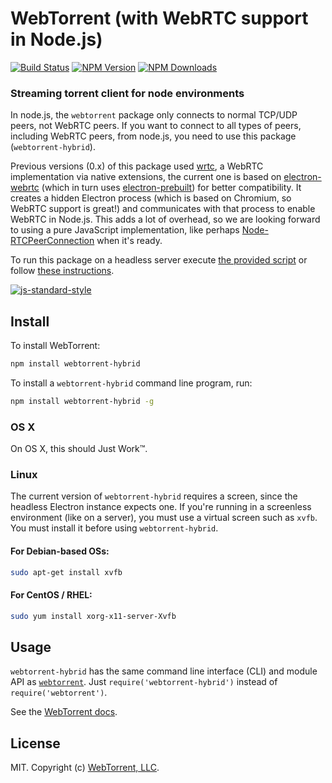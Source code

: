 # WebTorrent (with WebRTC support in Node.js)

[![Build Status][webtorrent-ti]][webtorrent-tu]
[![NPM Version][webtorrent-ni]][webtorrent-nu]
[![NPM Downloads][webtorrent-downloads-image]][webtorrent-downloads-url]

### Streaming torrent client for node environments

In node.js, the `webtorrent` package only connects to normal TCP/UDP peers, not WebRTC peers. If you want to connect to all types of peers, including WebRTC peers, from node.js, you need to use this package (`webtorrent-hybrid`).

Previous versions (0.x) of this package used [wrtc](https://github.com/js-platform/node-webrtc), a WebRTC implementation via native extensions, the current one is based on [electron-webrtc](https://github.com/mappum/electron-webrtc) (which in turn uses [electron-prebuilt](https://github.com/electron-userland/electron-prebuilt)) for better compatibility. It creates a hidden Electron process (which is based on Chromium, so WebRTC support is great!) and communicates with that process to enable WebRTC in Node.js. This adds a lot of overhead, so we are looking forward to using a pure JavaScript implementation, like perhaps [Node-RTCPeerConnection](https://github.com/nickdesaulniers/node-rtc-peer-connection) when it's ready.

To run this package on a headless server execute [the provided script](bin/prepareHeadless.sh) or follow [these instructions](https://github.com/mappum/electron-webrtc#running-on-a-headless-server).

[![js-standard-style](https://cdn.rawgit.com/feross/standard/master/badge.svg)](https://github.com/feross/standard)

## Install

To install WebTorrent:

```bash
npm install webtorrent-hybrid
```

To install a `webtorrent-hybrid` command line program, run:

```bash
npm install webtorrent-hybrid -g
```

### OS X

On OS X, this should Just Work™.

### Linux

The current version of `webtorrent-hybrid` requires a screen, since the headless Electron
instance expects one. If you're running in a screenless environment (like on a server),
you must use a virtual screen such as `xvfb`. You must install it before using
`webtorrent-hybrid`.

#### For Debian-based OSs:

```bash
sudo apt-get install xvfb
```

#### For CentOS / RHEL:

```bash
sudo yum install xorg-x11-server-Xvfb
```

## Usage

`webtorrent-hybrid` has the same command line interface (CLI) and module API as
[`webtorrent`](https://github.com/feross/webtorrent). Just `require('webtorrent-hybrid')`
instead of `require('webtorrent')`.

See the [WebTorrent docs](https://github.com/feross/webtorrent).

## License

MIT. Copyright (c) [WebTorrent, LLC](https://webtorrent.io).

[webtorrent]: https://github.com/feross/webtorrent-hybrid
[webtorrent-ti]: https://img.shields.io/travis/feross/webtorrent-hybrid/master.svg
[webtorrent-tu]: https://travis-ci.org/feross/webtorrent-hybrid
[webtorrent-ni]: https://img.shields.io/npm/v/webtorrent-hybrid.svg
[webtorrent-nu]: https://npmjs.org/package/webtorrent-hybrid
[webtorrent-downloads-image]: https://img.shields.io/npm/dm/webtorrent-hybrid.svg
[webtorrent-downloads-url]: https://npmjs.org/package/webtorrent-hybrid
[webtorrent-gratipay-image]: https://img.shields.io/gratipay/feross.svg
[webtorrent-gratipay-url]: https://gratipay.com/feross/
[webtorrent-sauce-image]: https://saucelabs.com/browser-matrix/webtorrent-hybrid.svg
[webtorrent-sauce-url]: https://saucelabs.com/u/webtorrent-hybrid
